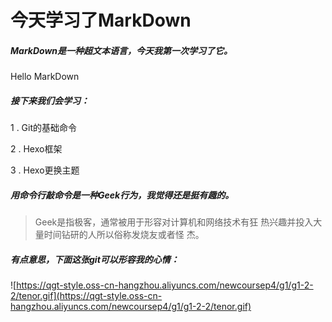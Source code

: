 # **今天学习了MarkDown**

##### MarkDown是一种超文本语言，今天我第一次学习了它。

  Hello MarkDown  

##### 接下来我们会学习：

1 . Git的基础命令

2 . Hexo框架

3 . Hexo更换主题

##### 用命令行敲命令是一种**Geek**行为，我觉得还是挺有趣的。

>Geek是指极客，通常被用于形容对计算机和网络技术有狂
>热兴趣并投入大量时间钻研的人所以俗称发烧友或者怪
>杰。

##### 有点意思，下面这张git可以形容我的心情：

![https://qgt-style.oss-cn-hangzhou.aliyuncs.com/newcoursep4/g1/g1-2-2/tenor.gif](https://qgt-style.oss-cn-hangzhou.aliyuncs.com/newcoursep4/g1/g1-2-2/tenor.gif)
